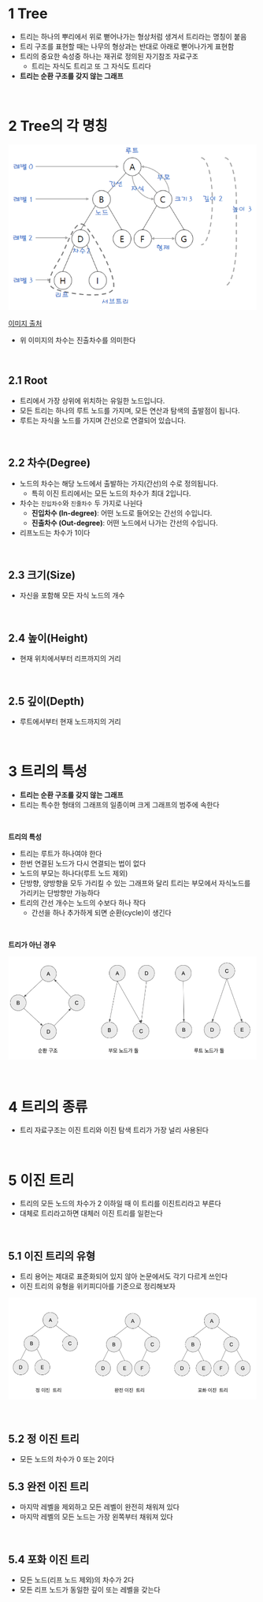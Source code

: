 # 1 Tree

* 트리는 하나의 뿌리에서 위로 뻗어나가는 형상처럼 생겨서 트리라는 명칭이 붙음
* 트리 구조를 표현할 때는 나무의 형상과는 반대로 아래로 뻗어나가게 표현함
* 트리의 중요한 속성중 하나는 재귀로 정의된 자기참조 자료구조
	* 트리는 자식도 트리고 또 그 자식도 트리다
* **트리는 순환 구조를 갖지 않는 그래프**

<br>

# 2 Tree의 각 명칭

![파이썬 알고리즘 인터뷰 14장 트리](./images/1.png)

[이미지 출처](https://harlie-98.tistory.com/16)

* 위 이미지의 차수는 진출차수를 의미한다

<br>

## 2.1 Root

- 트리에서 가장 상위에 위치하는 유일한 노드입니다.
- 모든 트리는 하나의 루트 노드를 가지며, 모든 연산과 탐색의 출발점이 됩니다.
- 루트는 자식을 노드를 가지며 간선으로 연결되어 있습니다.

<br>

## 2.2 차수(Degree)

* 노드의 차수는 해당 노드에서 출발하는 가지(간선)의 수로 정의됩니다.
	* 특히 이진 트리에서는 모든 노드의 차수가 최대 2입니다.
* 차수는 `진입차수`와 `진줄차수` 두 가지로 나뉜다
	*  **진입차수 (In-degree)**: 어떤 노드로 들어오는 간선의 수입니다.
	- **진출차수 (Out-degree)**: 어떤 노드에서 나가는 간선의 수입니다.
* 리프노드는 차수가 1이다

<br>

## 2.3 크기(Size)

* 자신을 포함해 모든 자식 노드의 개수

<br>

## 2.4 높이(Height)

* 현재 위치에서부터 리프까지의 거리

<br>

## 2.5 깊이(Depth)

* 루트에서부터 현재 노드까지의 거리

<br>

# 3 트리의 특성

* **트리는 순환 구조를 갖지 않는 그래프**
* 트리는 특수한 형태의 그래프의 일종이며 크게 그래프의 범주에 속한다

<br>

**트리의 특성**

* 트리는 루트가 하나여야 한다
* 한번 연결된 노드가 다시 연결되는 법이 없다
* 노드의 부모는 하나다(루트 노드 제외)
* 단방향, 양방향을 모두 가리킬 수 있는 그래프와 달리 트리는 부모에서 자식노드를 가리키는 단방향만 가능하다
* 트리의 간선 개수는 노드의 수보다 하나 작다
	* 간선을 하나 추가하게 되면 순환(cycle)이 생긴다

<br>

**트리가 아닌 경우**

![image-20220623202517122](./images/2.png)

<br>

# 4 트리의 종류

* 트리 자료구조는 이진 트리와 이진 탐색 트리가 가장 널리 사용된다

<br>

# 5 이진 트리

* 트리의 모든 노드의 차수가 2 이하일 때 이 트리를 이진트리라고 부른다
* 대체로 트리라고하면 대체러 이진 트리를 일컫는다

<br>

## 5.1 이진 트리의 유형

* 트리 용어는 제대로 표준화되어 있지 않아 논문에서도 각기 다르게 쓰인다
* 이진 트리의 유형을 위키피디아를 기준으로 정리해보자

![image-20220623203615303](./images/3.png)

<br>

## 5.2 정 이진 트리

* 모든 노드의 차수가 0 또는 2이다



## 5.3 완전 이진 트리

* 마지막 레벨을 제외하고 모든 레벨이 완전히 채워져 있다
* 마지막 레벨의 모든 노드는 가장 왼쪽부터 채워져 있다

<br>

## 5.4 포화 이진 트리

* 모든 노드(리프 노드 제외)의 차수가 2다
* 모든 리프 노드가 동일한 깊이 또는 레벨을 갖는다